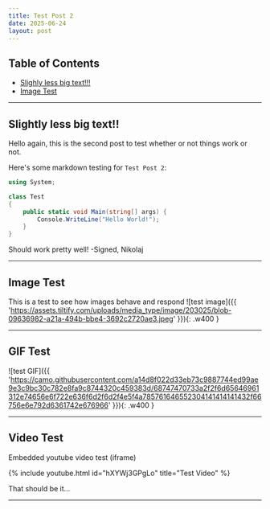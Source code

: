 ```yaml
---
title: Test Post 2
date: 2025-06-24
layout: post
---
```


## Table of Contents
- [Slighly less big text!!!](#slightly-less-big-text!!)
- [Image Test](#image-test)

---

## Slightly less big text!!
Hello again, this is the second post to test whether or not things work or not.

Here's some markdown testing for `Test Post 2`:
```cs
using System;

class Test
{
    public static void Main(string[] args) {
        Console.WriteLine("Hello World!");
    }
}
```

Should work pretty well!
-Signed, Nikolaj

---
## Image Test
This is a test to see how images behave and respond
![test image]({{ 'https://assets.tiltify.com/uploads/media_type/image/203025/blob-09636982-a21a-494b-bbe4-3692c2720ae3.jpeg' }}){: .w400 }

---
## GIF Test
![test GIF]({{ 'https://camo.githubusercontent.com/a14d8f022d33eb73c9887744ed99ae9e3c9bc30c782e8fa9c8744320c459383d/68747470733a2f2f6d65646961312e74656e6f722e636f6d2f6d2f4e5f4a785761646552304141414141432f66756e6e792d6361742e676966' }}){: .w400 }

---

## Video Test
Embedded youtube video test (iframe)

{% include youtube.html id="hXYWj3GPgLo" title="Test Video" %}

That should be it...

---

